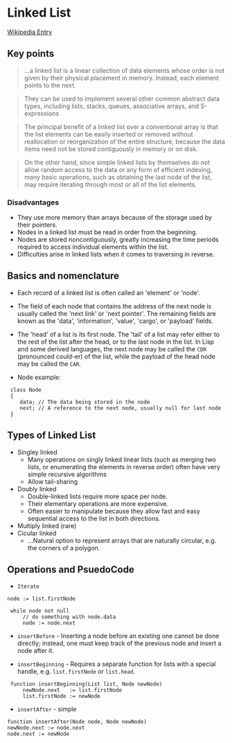 # Linked List

[Wikipedia Entry](https://en.wikipedia.org/wiki/Linked_list)

## Key points

> ...a linked list is a linear collection of data elements whose order is not given by their physical placement in memory. Instead, each element points to the next.

> They can be used to implement several other common abstract data types, including lists, stacks, queues, associative arrays, and S-expressions

> The principal benefit of a linked list over a conventional array is that the list elements can be easily inserted or removed without reallocation or reorganization of the entire structure, because the data items need not be stored contiguously in memory or on disk.

> On the other hand, since simple linked lists by themselves do not allow random access to the data or any form of efficient indexing, many basic operations, such as obtaining the last node of the list, may require iterating through most or all of the list elements.

### Disadvantages

- They use more memory than arrays because of the storage used by their pointers.
- Nodes in a linked list must be read in order from the beginning.
- Nodes are stored noncontiguously, greatly increasing the time periods required to access individual elements within the list.
- Difficulties arise in linked lists when it comes to traversing in reverse.

## Basics and nomenclature

- Each record of a linked list is often called an 'element' or 'node'.

- The field of each node that contains the address of the next node is usually called the 'next link' or 'next pointer'. The remaining fields are known as the 'data', 'information', 'value', 'cargo', or 'payload' fields.

- The 'head' of a list is its first node. The 'tail' of a list may refer either to the rest of the list after the head, or to the last node in the list. In Lisp and some derived languages, the next node may be called the `CDR` (pronounced could-er) of the list, while the payload of the head node may be called the `CAR`.

- Node example:

```
 class Node
 {
    data; // The data being stored in the node
    next; // A reference to the next node, usually null for last node
 }
```

## Types of Linked List

- Singley linked
  - Many operations on singly linked linear lists (such as merging two lists, or enumerating the elements in reverse order) often have very simple recursive algorithms
  - Allow tail-sharing
- Doubly linked
  - Double-linked lists require more space per node.
  - Their elementary operations are more expensive.
  - Often easier to manipulate because they allow fast and easy sequential access to the list in both directions.
- Multiply linked (rare)
- Cicular linked
    - ...Natural option to represent arrays that are naturally circular, e.g. the corners of a polygon.

## Operations and PsuedoCode

- `Iterate`

```
node := list.firstNode

 while node not null
     // do something with node.data
     node := node.next
```

- `insertBefore` - Inserting a node before an existing one cannot be done directly; instead, one must keep track of the previous node and insert a node after it.

- `insertBeginning` - Requires a separate function for lists with a special handle, e.g. `list.firstNode` or `list.head`.

```
 function insertBeginning(List list, Node newNode)
     newNode.next   := list.firstNode
     list.firstNode := newNode
```

- `insertAfter` - simple

```
function insertAfter(Node node, Node newNode)
newNode.next := node.next
node.next := newNode
```
